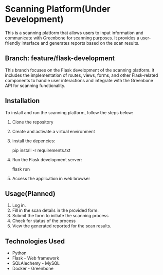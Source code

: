 # Scanning Platform(Under Development)

This is a scanning platform that allows users to input information and communicate with Greenbone for scanning purposes. It provides a user-friendly interface and generates reports based on the scan results.

## Branch: feature/flask-development

This branch focuses on the Flask development of the scanning platform. It includes the implementation of routes, views, forms, and other Flask-related components to handle user interactions and integrate with the Greenbone API for scanning functionality.

## Installation

To install and run the scanning platform, follow the steps below:

1. Clone the repository
2. Create and activate a virtual environment
3. Install the depencies:

    pip install -r requirements.txt

4. Run the Flask development server:

    flask run

5. Access the application in web browser

## Usage(Planned)

1. Log in.
2. Fill in the scan details in the provided form.
3. Submit the form to initiate the scanning process
4. Check for status of the process
5. View the generated reported for the scan results.

## Technologies Used

- Python
- Flask - Web framework
- SQLAlechemy - MySQL
- Docker - Greenbone
